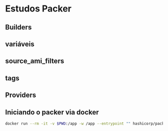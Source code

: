 # Estudos Packer

## Builders

## variáveis

## source_ami_filters

## tags

## Providers

## Iniciando o packer via docker



```bash
docker run --rm -it -v $PWD:/app -w /app --entrypoint "" hashicorp/packer:light sh
```
